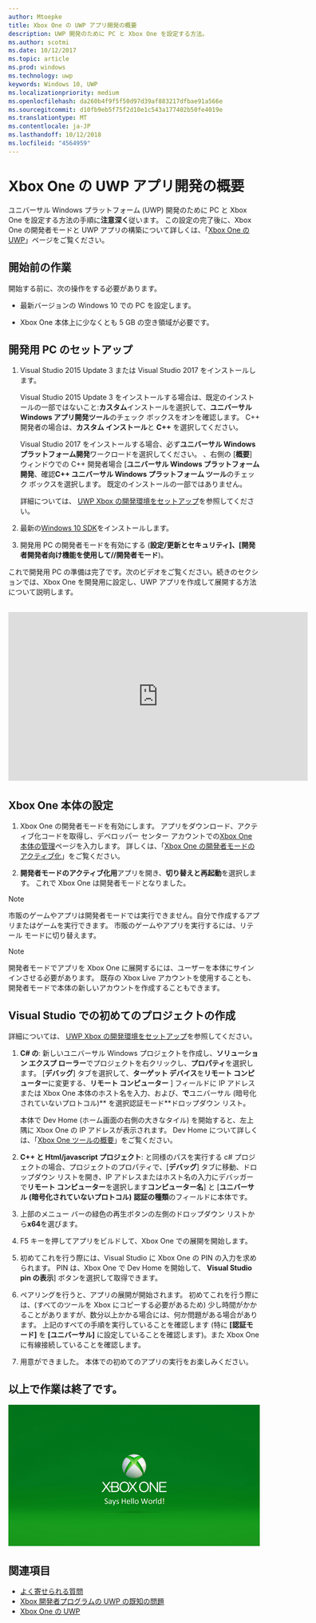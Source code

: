 ```yaml
---
author: Mtoepke
title: Xbox One の UWP アプリ開発の概要
description: UWP 開発のために PC と Xbox One を設定する方法。
ms.author: scotmi
ms.date: 10/12/2017
ms.topic: article
ms.prod: windows
ms.technology: uwp
keywords: Windows 10, UWP
ms.localizationpriority: medium
ms.openlocfilehash: da260b4f9f5f50d97d39af883217dfbae91a566e
ms.sourcegitcommit: d10fb9eb5f75f2d10e1c543a177402b50fe4019e
ms.translationtype: MT
ms.contentlocale: ja-JP
ms.lasthandoff: 10/12/2018
ms.locfileid: "4564959"
---
```

# <a name="getting-started-with-uwp-app-development-on-xbox-one"></a>Xbox One の UWP アプリ開発の概要

ユニバーサル Windows プラットフォーム (UWP) 開発のために PC と Xbox One を設定する方法の手順に**注意深く**従います。 この設定の完了後に、Xbox One の開発者モードと UWP アプリの構築について詳しくは、「[Xbox One の UWP](index.md)」ページをご覧ください。 

## <a name="before-you-start"></a>開始前の作業

開始する前に、次の操作をする必要があります。
-   最新バージョンの Windows 10 での PC を設定します。
<!-- -  Install Microsoft Visual Studio 2015 Update 3 or Microsoft Visual Studio 2017.

    > [!NOTE]
    > Visual Studio 2017 is required if you are using the Windows 10, build 15063 SDK. -->

- Xbox One 本体上に少なくとも 5 GB の空き領域が必要です。

## <a name="setting-up-your-development-pc"></a>開発用 PC のセットアップ

1.  Visual Studio 2015 Update 3 または Visual Studio 2017 をインストールします。

    Visual Studio 2015 Update 3 をインストールする場合は、既定のインストールの一部ではないこと:**カスタム**インストールを選択して、**ユニバーサル Windows アプリ開発ツール**のチェック ボックスをオンを確認します。 C++ 開発者の場合は、**カスタム インストール**と **C++** を選択してください。

    Visual Studio 2017 をインストールする場合、必ず**ユニバーサル Windows プラットフォーム開発**ワークロードを選択してください。 、右側の [**概要**] ウィンドウでの C++ 開発者場合 [**ユニバーサル Windows プラットフォーム開発**、確認**C++ ユニバーサル Windows プラットフォーム ツール**のチェック ボックスを選択します。 既定のインストールの一部ではありません。

    詳細については、 [UWP Xbox の開発環境をセットアップ](development-environment-setup.md)を参照してください。

2.  最新の[Windows 10 SDK](https://developer.microsoft.com/windows/downloads/windows-10-sdk)をインストールします。

3.  開発用 PC の開発者モードを有効にする (**設定/更新とセキュリティ]、[開発者開発者向け機能を使用して//開発者モード**)。

これで開発用 PC の準備は完了です。次のビデオをご覧ください。続きのセクションでは、Xbox One を開発用に設定し、UWP アプリを作成して展開する方法について説明します。
</br>
</br>
<iframe src="https://channel9.msdn.com/Events/Xbox/App-Dev-on-Xbox/Get-started-with-App-Dev-on-Xbox/player#time=51s:paused" width="600" height="338"  allowFullScreen frameBorder="0"></iframe>

## <a name="setting-up-your-xbox-one-console"></a>Xbox One 本体の設定

1.  Xbox One の開発者モードを有効にします。 アプリをダウンロード、アクティブ化コードを取得し、デベロッパー センター アカウントでの[Xbox One 本体の管理](https://partner.microsoft.com/xboxactivate)ページを入力します。 詳しくは、「[Xbox One の開発者モードのアクティブ化](devkit-activation.md)」をご覧ください。 

2.  **開発者モードのアクティブ化用**アプリを開き、**切り替えと再起動**を選択します。 これで Xbox One は開発者モードとなりました。
  
  > [!NOTE]
  > 市販のゲームやアプリは開発者モードでは実行できません。自分で作成するアプリまたはゲームを実行できます。 市販のゲームやアプリを実行するには、リテール モードに切り替えます。
    
  > [!NOTE]
  > 開発者モードでアプリを Xbox One に展開するには、ユーザーを本体にサインインさせる必要があります。 既存の Xbox Live アカウントを使用することも、開発者モードで本体の新しいアカウントを作成することもできます。 

## <a name="creating-your-first-project-in-visual-studio"></a>Visual Studio での初めてのプロジェクトの作成

詳細については、 [UWP Xbox の開発環境をセットアップ](development-environment-setup.md)を参照してください。

1.  **C# の**: 新しいユニバーサル Windows プロジェクトを作成し、**ソリューション エクスプ ローラー**でプロジェクトを右クリックし、**プロパティ**を選択します。 [**デバッグ**] タブを選択して、**ターゲット デバイス**を**リモート コンピューター**に変更する、**リモート コンピューター** ] フィールドに IP アドレスまたは Xbox One 本体のホスト名を入力、および、**で**ユニバーサル (暗号化されていないプロトコル)** を選択認証モード**ドロップダウン リスト。   

    本体で Dev Home (ホーム画面の右側の大きなタイル) を開始すると、左上隅に Xbox One の IP アドレスが表示されます。 Dev Home について詳しくは、「[Xbox One ツールの概要](introduction-to-xbox-tools.md)」をご覧ください。  

2.  **C++ と Html/javascript プロジェクト**: と同様のパスを実行する c# プロジェクトの場合、プロジェクトのプロパティで、[**デバッグ**] タブに移動、ドロップダウン リストを開き、IP アドレスまたはホスト名の入力にデバッガーで**リモート コンピューター**を選択します**コンピューター名**] と [**ユニバーサル (暗号化されていないプロトコル)** **認証の種類**のフィールドに本体です。

3. 上部のメニュー バーの緑色の再生ボタンの左側のドロップダウン リストから**x64**を選びます。
   
4.  F5 キーを押してアプリをビルドして、Xbox One での展開を開始します。
  
5.  初めてこれを行う際には、Visual Studio に Xbox One の PIN の入力を求められます。 PIN は、Xbox One で Dev Home を開始して、 **Visual Studio pin の表示**] ボタンを選択して取得できます。
  
6.  ペアリングを行うと、アプリの展開が開始されます。 初めてこれを行う際には、(すべてのツールを Xbox にコピーする必要があるため) 少し時間がかかることがありますが、数分以上かかる場合には、何か問題がある場合があります。 上記のすべての手順を実行していることを確認します (特に **[認証モード]** を **[ユニバーサル]** に設定していることを確認します)。また Xbox One に有線接続していることを確認します。  

7. 用意ができました。 本体での初めてのアプリの実行をお楽しみください。  

## <a name="thats-it"></a>以上で作業は終了です。

![Hello World](images/getting-started-hello-world.png)

## <a name="see-also"></a>関連項目  
- [よく寄せられる質問](frequently-asked-questions.md)  
- [Xbox 開発者プログラムの UWP の既知の問題](known-issues.md)
- [Xbox One の UWP](index.md) 

